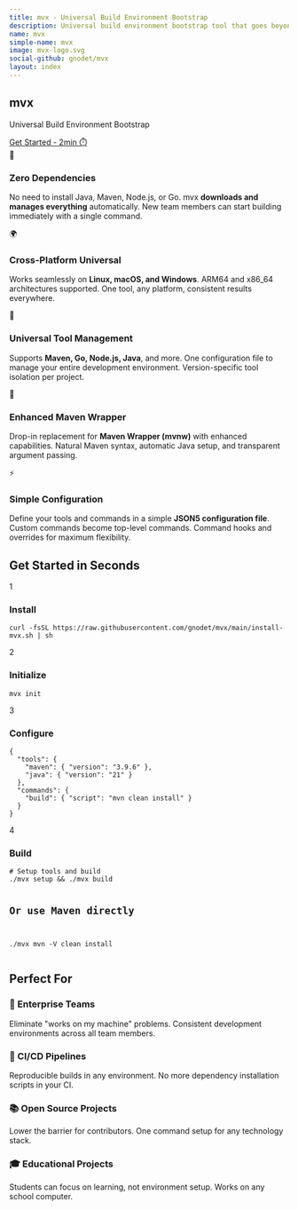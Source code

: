 ```yaml
---
title: mvx - Universal Build Environment Bootstrap
description: Universal build environment bootstrap tool that goes beyond Maven. Zero dependencies, cross-platform, universal tools.
name: mvx
simple-name: mvx
image: mvx-logo.svg
social-github: gnodet/mvx
layout: index
---
```


<link rel="stylesheet" href="{site.url}css/docusaurus-style.css">
<link rel="stylesheet" href="https://cdnjs.cloudflare.com/ajax/libs/prism/1.29.0/themes/prism-tomorrow.min.css">

<!-- Hero Section -->
<section class="hero">
    <div class="hero-container">
        <h1 class="hero-title">mvx</h1>
        <p class="hero-subtitle">Universal Build Environment Bootstrap</p>
        <a href="{site.url}getting-started/" class="hero-cta">Get Started - 2min ⏱️</a>
    </div>
</section>

<!-- Features Section -->
<section class="features">
    <div class="features-container">
        <div class="features-grid">
            <div class="feature-card">
                <div class="feature-icon">🚀</div>
                <h3 class="feature-title">Zero Dependencies</h3>
                <p class="feature-description">
                    No need to install Java, Maven, Node.js, or Go. mvx <strong>downloads and manages everything</strong>
                    automatically. New team members can start building immediately with a single command.
                </p>
            </div>

   <div class="feature-card">
       <div class="feature-icon">🌍</div>
       <h3 class="feature-title">Cross-Platform Universal</h3>
       <p class="feature-description">
           Works seamlessly on <strong>Linux, macOS, and Windows</strong>. ARM64 and x86_64 architectures
           supported. One tool, any platform, consistent results everywhere.
       </p>
   </div>

   <div class="feature-card">
       <div class="feature-icon">🔧</div>
       <h3 class="feature-title">Universal Tool Management</h3>
       <p class="feature-description">
           Supports <strong>Maven, Go, Node.js, Java</strong>, and more. One configuration file to manage
           your entire development environment. Version-specific tool isolation per project.
       </p>
   </div>

   <div class="feature-card">
       <div class="feature-icon">🔄</div>
       <h3 class="feature-title">Enhanced Maven Wrapper</h3>
       <p class="feature-description">
           Drop-in replacement for <strong>Maven Wrapper (mvnw)</strong> with enhanced capabilities.
           Natural Maven syntax, automatic Java setup, and transparent argument passing.
       </p>
   </div>

   <div class="feature-card">
       <div class="feature-icon">⚡</div>
       <h3 class="feature-title">Simple Configuration</h3>
       <p class="feature-description">
           Define your tools and commands in a simple <strong>JSON5 configuration file</strong>.
           Custom commands become top-level commands. Command hooks and overrides for maximum flexibility.
       </p>
   </div>
</div>
</div>
</section>

<!-- Quick Start Section -->
<section class="quick-start">
    <div class="quick-start-container">
        <h2 class="quick-start-title">Get Started in Seconds</h2>
        <div class="quick-start-grid">
            <div class="quick-start-step">
                <div class="step-number">1</div>
                <h3>Install</h3>
                <pre><code class="language-bash">curl -fsSL https://raw.githubusercontent.com/gnodet/mvx/main/install-mvx.sh | sh</code></pre>
            </div>
            <div class="quick-start-step">
                <div class="step-number">2</div>
                <h3>Initialize</h3>
                <pre><code class="language-bash">mvx init</code></pre>
            </div>
            <div class="quick-start-step">
                <div class="step-number">3</div>
                <h3>Configure</h3>
                <pre><code class="language-json">{
  "tools": {
    "maven": { "version": "3.9.6" },
    "java": { "version": "21" }
  },
  "commands": {
    "build": { "script": "mvn clean install" }
  }
}</code></pre>
            </div>
            <div class="quick-start-step">
                <div class="step-number">4</div>
                <h3>Build</h3>
                <pre><code class="language-bash"># Setup tools and build
./mvx setup && ./mvx build

# Or use Maven directly
./mvx mvn -V clean install</code></pre>
            </div>
        </div>
    </div>
</section>

<!-- Use Cases Section -->
<section class="use-cases">
    <div class="use-cases-container">
        <h2 class="use-cases-title">Perfect For</h2>
        <div class="use-cases-grid">
            <div class="use-case-card">
                <h3>🏢 Enterprise Teams</h3>
                <p>Eliminate "works on my machine" problems. Consistent development environments across all team members.</p>
            </div>
            <div class="use-case-card">
                <h3>🔄 CI/CD Pipelines</h3>
                <p>Reproducible builds in any environment. No more dependency installation scripts in your CI.</p>
            </div>
            <div class="use-case-card">
                <h3>📚 Open Source Projects</h3>
                <p>Lower the barrier for contributors. One command setup for any technology stack.</p>
            </div>
            <div class="use-case-card">
                <h3>🎓 Educational Projects</h3>
                <p>Students can focus on learning, not environment setup. Works on any school computer.</p>
            </div>
        </div>
    </div>
</section>